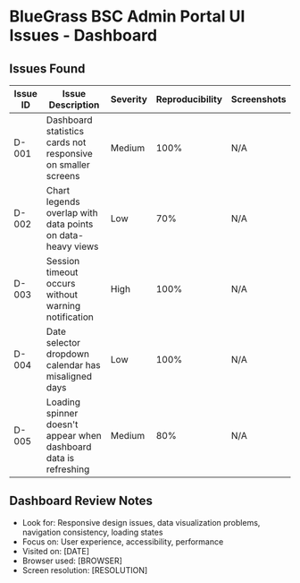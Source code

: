 # BlueGrass BSC Admin Portal UI Issues - Dashboard

## Issues Found

| Issue ID | Issue Description | Severity | Reproducibility | Screenshots |
|----------|-------------------|----------|----------------|------------|
| D-001 | Dashboard statistics cards not responsive on smaller screens | Medium | 100% | N/A |
| D-002 | Chart legends overlap with data points on data-heavy views | Low | 70% | N/A |
| D-003 | Session timeout occurs without warning notification | High | 100% | N/A |
| D-004 | Date selector dropdown calendar has misaligned days | Low | 100% | N/A |
| D-005 | Loading spinner doesn't appear when dashboard data is refreshing | Medium | 80% | N/A |
<!-- Add more issues as they are identified during actual testing -->

## Dashboard Review Notes
- Look for: Responsive design issues, data visualization problems, navigation consistency, loading states
- Focus on: User experience, accessibility, performance
- Visited on: [DATE]
- Browser used: [BROWSER]
- Screen resolution: [RESOLUTION] 